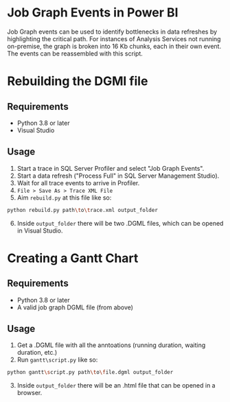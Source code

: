# Job Graph Events in Power BI

Job Graph events can be used to identify bottlenecks in data refreshes by highlighting the critical path. For instances of Analysis Services not running on-premise, the graph is broken into 16 Kb chunks, each in their own event. The events can be reassembled with this script. 

# Rebuilding the DGMl file

## Requirements

* Python 3.8 or later
* Visual Studio

## Usage

1. Start a trace in SQL Server Profiler and select "Job Graph Events".
2. Start a data refresh ("Process Full" in SQL Server Management Studio).
3. Wait for all trace events to arrive in Profiler.
4. `File > Save As > Trace XML File` 
5. Aim `rebuild.py` at this file like so:

```bash
python rebuild.py path\to\trace.xml output_folder
```

6. Inside `output_folder` there will be two .DGML files, which can be opened in Visual Studio.

# Creating a Gantt Chart

## Requirements

* Python 3.8 or later
* A valid job graph DGML file (from above)

## Usage

1. Get a .DGML file with all the anntoations (running duration, waiting duration, etc.)
2. Run `gantt\script.py` like so:

```bash
python gantt\script.py path\to\file.dgml output_folder
```

3. Inside `output_folder` there will be an .html file that can be opened in a browser.
